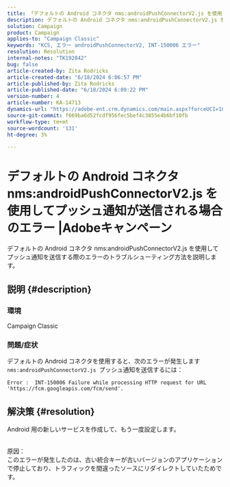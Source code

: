 ```yaml
---
title: 「デフォルトの Android コネクタ nms:androidPushConnectorV2.js を使用してプッシュ通知が送信される場合のエラー | Adobeキャンペーン」
description: デフォルトの Android コネクタ nms:androidPushConnectorV2.js を使用してプッシュ通知を送信する際のエラーのトラブルシューティング方法を説明します。
solution: Campaign
product: Campaign
applies-to: "Campaign Classic"
keywords: "KCS, エラー androidPushConnectorV2, INT-150006 エラー"
resolution: Resolution
internal-notes: "TK192842"
bug: false
article-created-by: Zita Rodricks
article-created-date: "6/18/2024 6:06:57 PM"
article-published-by: Zita Rodricks
article-published-date: "6/18/2024 6:09:22 PM"
version-number: 4
article-number: KA-14713
dynamics-url: "https://adobe-ent.crm.dynamics.com/main.aspx?forceUCI=1&pagetype=entityrecord&etn=knowledgearticle&id=c2666a87-9d2d-ef11-840a-002248084fbb"
source-git-commit: f669ba6d52fcdf956fec5bef4c3855e4b6bf10fb
workflow-type: tm+mt
source-wordcount: '131'
ht-degree: 3%

---
```


# デフォルトの Android コネクタ nms:androidPushConnectorV2.js を使用してプッシュ通知が送信される場合のエラー |Adobeキャンペーン


デフォルトの Android コネクタ nms:androidPushConnectorV2.js を使用してプッシュ通知を送信する際のエラーのトラブルシューティング方法を説明します。

## 説明 {#description}


### 環境

Campaign Classic

### 問題/症状

デフォルトの Android コネクタを使用すると、次のエラーが発生します `nms:androidPushConnectorV2.js `プッシュ通知を送信するには：


```
Error :  INT-150006 Failure while processing HTTP request for URL 'https://fcm.googleapis.com/fcm/send'.
```



## 解決策 {#resolution}


Android 用の新しいサービスを作成して、もう一度設定します。


<br>原因：<br>
このエラーが発生したのは、古い統合キーが古いバージョンのアプリケーションで停止しており、トラフィックを間違ったソースにリダイレクトしていたためです。

